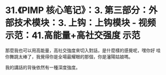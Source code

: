 # 31.《PIMP 核心笔记》：3. 第三部分：外部技术模块：3. 上钩：上钩模块 - 视频示范：41.高能量+高社交强度 示范

那麼我也可以用高能量，高社交強度來切入對話，是什麼樣的感覺呢，嘿你好 哇你舞跳太棒了，我覺得你是全場最耀眼的那個，你是瀋陽姑娘嗎。

我的講話的背後依然有一種深度強度。